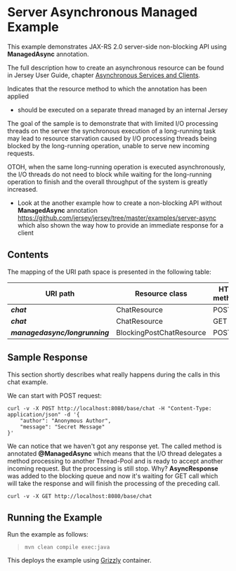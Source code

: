 [//]: # " Copyright (c) 2015, 2018 Oracle and/or its affiliates. All rights reserved. "
[//]: # " "
[//]: # " This program and the accompanying materials are made available under the "
[//]: # " terms of the Eclipse Distribution License v. 1.0, which is available at "
[//]: # " http://www.eclipse.org/org/documents/edl-v10.php. "
[//]: # " "
[//]: # " SPDX-License-Identifier: BSD-3-Clause "

Server Asynchronous Managed Example
===================================

This example demonstrates JAX-RS 2.0 server-side non-blocking API using **ManagedAsync** annotation.

The full description how to create an asynchronous resource can be found in Jersey User Guide, chapter 
[Asynchronous Services and Clients](https://eclipse-ee4j.github.io/jersey.github.io/documentation/latest/async.html).

Indicates that the resource method to which the annotation has been applied
 * should be executed on a separate thread managed by an internal Jersey

The  goal of the sample is to demonstrate that with limited I/O processing threads
on the server the synchronous execution of a long-running task may lead to resource
starvation caused by I/O processing threads being blocked by the long-running
operation, unable to serve new incoming requests.

OTOH, when the same long-running operation is executed asynchronously, the I/O
threads do not need to block while waiting for the long-running operation to finish
and the overall throughput of the system is greatly increased.

- Look at the another example how to create a non-blocking API without **ManagedAsync**
annotation <https://github.com/jersey/jersey/tree/master/examples/server-async>
which also shown the way how to provide an immediate response for a client

Contents
--------

The mapping of the URI path space is presented in the following table:

URI path                        | Resource class            | HTTP methods
--------------------------------| --------------------------| --------------
**_chat_**                      | ChatResource              | POST
**_chat_**                      | ChatResource              | GET
**_managedasync/longrunning_**  | BlockingPostChatResource  | POST

Sample Response
---------------

This section shortly describes what really happens during the calls in this chat example.

We can start with POST request:
```
curl -v -X POST http://localhost:8080/base/chat -H "Content-Type: application/json" -d '{
    "author": "Anonymous Author",
    "message": "Secret Message"
}'
```

We can notice that we haven't got any response yet. The called method is annotated **@ManagedAsync**
which means that the I/O thread delegates a method processing to another Thread-Pool and is ready
to accept another incoming request. But the processing is still stop. Why? **AsyncResponse** was added
to the blocking queue and now it's waiting for GET call which will take the response and will finish the processing
of the preceding call.

```
curl -v -X GET http://localhost:8080/base/chat
```

Running the Example
-------------------

Run the example as follows:

>     mvn clean compile exec:java

This deploys the example using [Grizzly](http://grizzly.java.net/) container.
